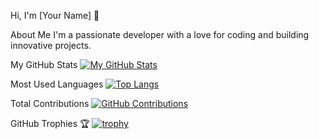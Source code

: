 
Hi, I'm [Your Name] 👋

About Me
I'm a passionate developer with a love for coding and building innovative projects.

My GitHub Stats
[![My GitHub Stats](https://github-readme-stats.vercel.app/api?username=nexustech1911&show_icons=true&theme=radical)](https://github.com/nexustech1911)

Most Used Languages
[![Top Langs](https://github-readme-stats.vercel.app/api/top-langs/?username=nexustech1911&layout=compact&theme=radical)](https://github.com/nexustech1911)

Total Contributions
[![GitHub Contributions](https://github-readme-streak-stats.herokuapp.com/?user=[YourUsername]&theme=radical)](https://github.com/nexustech1911)

GitHub Trophies 🏆
[![trophy](https://github-profile-trophy.vercel.app/?username=nexustech1911&theme=radical)](https://github.com/nexustech1911)

